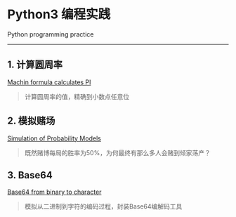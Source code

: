 # Python3 编程实践
Python programming practice

----------
## 1. 计算圆周率
[Machin formula calculates PI][1]

> 计算圆周率的值，精确到小数点任意位

## 2. 模拟赌场
[Simulation of Probability Models][2]

> 既然赌博每局的胜率为50%，为何最终有那么多人会赌到倾家荡产？

## 3. Base64
[Base64 from binary to character][3]

> 模拟从二进制到字符的编码过程，封装Base64编解码工具


  [1]: https://github.com/scriptgeeker/python-demo/tree/master/CalculatePI
  [2]: https://github.com/scriptgeeker/python-demo/tree/master/MockCasinos
  [3]: https://github.com/scriptgeeker/python-demo/tree/master/BaseCode